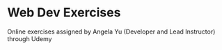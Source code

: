 # Web Dev Exercises
Online exercises assigned by Angela Yu (Developer and Lead Instructor) through Udemy